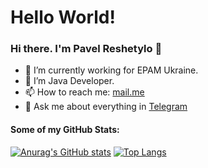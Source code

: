 <h1>Hello World!</h1>

### Hi there. I'm Pavel Reshetylo 👋

- 🔭 I’m currently working for EPAM Ukraine. 
- 🌱 I’m Java Developer. 
- 📫 How to reach me: [mail.me](pavel.reshetilo@gmail.com)
- 💬 Ask me about everything in [Telegram](https://t.me/dp_ua)

#### Some of my GitHub Stats:
[![Anurag's GitHub stats](https://github-readme-stats.vercel.app/api?username=dp-ua&show_icons=true&theme=merkocount_private=true)](https://github.com/anuraghazra/github-readme-stats)
[![Top Langs](https://github-readme-stats.vercel.app/api/top-langs/?username=dp-ua&layout=compact)](https://github.com/anuraghazra/github-readme-stats)

<!--
**dp-ua/dp-ua** is a ✨ _special_ ✨ repository because its `README.md` (this file) appears on your GitHub profile.

Here are some ideas to get you started:

- 🔭 I’m currently working on ...
- 🌱 I’m currently learning ...
- 👯 I’m looking to collaborate on ...
- 🤔 I’m looking for help with ...
- 💬 Ask me about ...
- 📫 How to reach me: ...
- 😄 Pronouns: ...
- ⚡ Fun fact: ...
-->
